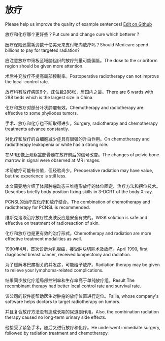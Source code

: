 # 放疗

Please help us improve the quality of example sentences! [Edit on Github](https://github.com/jiyushe/jiyu-example-sentence-source/blob/main/chinese/fangliao.md)

<p><span class="chinese">放疗和化疗哪个更好些？</span><span class="english">Put cure and change cure which betterer ?</span></p>

<p><span class="chinese">医疗保险还需耗资数十亿美元来支付靶向放疗吗？</span><span class="english">Should Medicare spend billions to pay for targeted radiation?</span></p>

<p><span class="chinese">应注意放疗中筛板区域脑组织的放疗剂量可能偏低。</span><span class="english">The dose to the cribriform region should be given more attention.</span></p>

<p><span class="chinese">术后补充放疗不提高局部控制率。</span><span class="english">Postoperative radiotherapy can not improve the local-control rate.</span></p>

<p><span class="chinese">放疗科有放疗病区6个，床位数288张，居国内之最。</span><span class="english">There are 6 wards with 288 beds which is the largest size in China.</span></p>

<p><span class="chinese">化疗和放疗对部分叶状肿瘤有效。</span><span class="english">Chemotherapy and radiotherapy are effective to some phyllodes tumors.</span></p>

<p><span class="chinese">手术、放疗和化疗也不断取得进步。</span><span class="english">Surgery, radiotherapy and chemotherapy treatments advance constantly.</span></p>

<p><span class="chinese">对化疗和放疗的白细胞减少症具有很强的升白作用。</span><span class="english">On chemotherapy and radiotherapy leukopenia or white has a strong role.</span></p>

<p><span class="chinese">在MR图像上观察盆部骨髓在放疗前后的信号改变。</span><span class="english">The changes of pelvic bone marrow in signal were observed at MR images.</span></p>

<p><span class="chinese">术前放疗可能有价值，但经验尚少。</span><span class="english">Preoperative radiation may have value, but the experience is still less.</span></p>

<p><span class="chinese">本文简要地介绍了体部肿瘤动态三维适形放疗的体位固定、治疗方法和摆位技术。</span><span class="english">Describes briefly body position fixing skills in 3-DCRT of the body X-ray.</span></p>

<p><span class="chinese">PCNSL的治疗应化疗和放疗结合。</span><span class="english">The combination of chemotherapy and radiotherapy for PCNSL is recommended.</span></p>

<p><span class="chinese">维斯克溶液治疗放疗性皮肤反应是安全有效的。</span><span class="english">WISK solution is safe and effective on treatment of radioreaction of skin.</span></p>

<p><span class="chinese">化疗和放疗也是更有效的治疗形式。</span><span class="english">Chemotherapy and radiation are more effective treatment modalities as well.</span></p>

<p><span class="chinese">1990年4月，首次诊断为乳腺癌，接受肿块切除术及放疗。</span><span class="english">April 1990, first diagnosed breast cancer, received lumpectomy and radiation.</span></p>

<p><span class="chinese">为了缓解淋巴瘤相关的并发症，可能给予放疗。</span><span class="english">Radiation therapy may be given to relieve your lymphoma-related complications.</span></p>

<p><span class="chinese">结果同步放化疗组局部控制率和生存率高于单纯放疗组。</span><span class="english">Result The recombinant therapy had better local control rate and survival rate.</span></p>

<p><span class="chinese">该公司的软件能帮助医生对肿瘤的放疗位置进行定位。</span><span class="english">Failla, whose company's software helps doctors to target radiotherapy on tumors.</span></p>

<p><span class="chinese">并且复合放疗方法没有造成长期的尿道副作用。</span><span class="english">Also, the combination radiation therapy caused no long-term urinary side effects.</span></p>

<p><span class="chinese">他接受了紧急手术，随后又进行放疗和化疗。</span><span class="english">He underwent immediate surgery, followed by radiation treatment and chemotherapy.</span></p>

